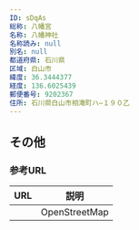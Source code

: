 ```yaml
---
ID: sDqAs
総称: 八幡宮
名称: 八幡神社
名称読み: null
別名: null
都道府県: 石川県
区域: 白山市
緯度: 36.3444377
経度: 136.6025439
郵便番号: 9202367
住所: 石川県白山市相滝町ハ−１９０乙
---
```


## その他

### 参考URL

| URL | 説明          |
| --- | ------------- |
|     | OpenStreetMap |
